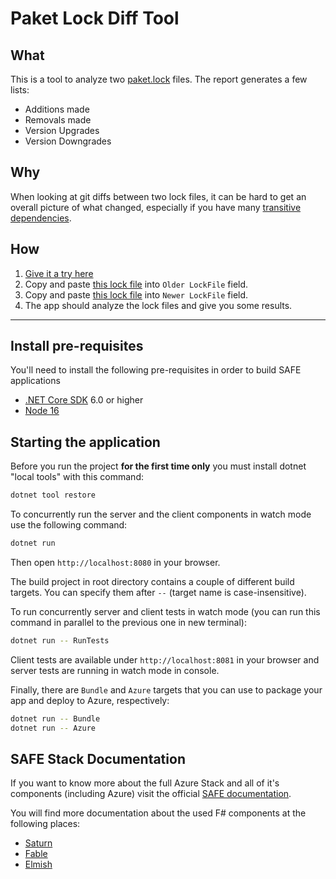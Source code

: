 # Paket Lock Diff Tool

## What

This is a tool to analyze two [paket.lock](https://fsprojects.github.io/Paket/lock-file.html) files.  The report generates a few lists:

- Additions made
- Removals made
- Version Upgrades
- Version Downgrades

## Why

When looking at git diffs between two lock files, it can be hard to get an overall picture of what changed, especially if you have many [transitive dependencies](https://fsprojects.github.io/Paket/faq.html#transitive).

## How

1. [Give it a try here](https://paket-lock-diff.azurewebsites.net/)
2. Copy and paste [this lock file](https://raw.githubusercontent.com/TheAngryByrd/MiniScaffold/0.22.0/paket.lock) into `Older LockFile` field.
3. Copy and paste [this lock file](https://raw.githubusercontent.com/TheAngryByrd/MiniScaffold/master/paket.lock) into `Newer LockFile` field.
4. The app should analyze the lock files and give you some results.

---
## Install pre-requisites

You'll need to install the following pre-requisites in order to build SAFE applications

* [.NET Core SDK](https://www.microsoft.com/net/download) 6.0 or higher
* [Node 16](https://nodejs.org/en/download/)

## Starting the application

Before you run the project **for the first time only** you must install dotnet "local tools" with this command:

```bash
dotnet tool restore
```

To concurrently run the server and the client components in watch mode use the following command:

```bash
dotnet run
```

Then open `http://localhost:8080` in your browser.

The build project in root directory contains a couple of different build targets. You can specify them after `--` (target name is case-insensitive).

To run concurrently server and client tests in watch mode (you can run this command in parallel to the previous one in new terminal):

```bash
dotnet run -- RunTests
```

Client tests are available under `http://localhost:8081` in your browser and server tests are running in watch mode in console.

Finally, there are `Bundle` and `Azure` targets that you can use to package your app and deploy to Azure, respectively:

```bash
dotnet run -- Bundle
dotnet run -- Azure
```

## SAFE Stack Documentation

If you want to know more about the full Azure Stack and all of it's components (including Azure) visit the official [SAFE documentation](https://safe-stack.github.io/docs/).

You will find more documentation about the used F# components at the following places:

* [Saturn](https://saturnframework.org/)
* [Fable](https://fable.io/docs/)
* [Elmish](https://elmish.github.io/elmish/)
